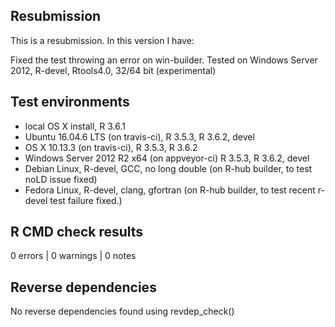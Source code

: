 ## Resubmission
This is a resubmission. In this version I have:

Fixed the test throwing an error on win-builder.
Tested on Windows Server 2012, R-devel, Rtools4.0, 32/64 bit (experimental)

## Test environments
* local OS X install, R 3.6.1
* Ubuntu 16.04.6 LTS (on travis-ci), R 3.5.3, R 3.6.2, devel
* OS X 10.13.3 (on travis-ci), R 3.5.3, R 3.6.2
* Windows Server 2012 R2 x64 (on appveyor-ci) R 3.5.3, R 3.6.2, devel 
* Debian Linux, R-devel, GCC, no long double (on R-hub builder, to test noLD issue fixed)
* Fedora Linux, R-devel, clang, gfortran (on R-hub builder, to test recent r-devel test failure fixed.)

## R CMD check results

0 errors | 0 warnings | 0 notes

## Reverse dependencies
	
No reverse dependencies found using revdep_check()
